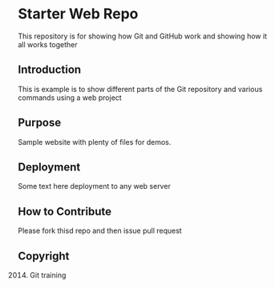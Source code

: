 # Starter Web Repo

This repository is for showing how Git and GitHub work and showing how it all works together

## Introduction

This is example is to show different parts of the Git repository and various commands using a web project

## Purpose

Sample website with plenty of files for demos.


## Deployment

Some text here
deployment to any web server

## How to Contribute

Please fork thisd repo and then issue pull request

## Copyright

2014. Git training